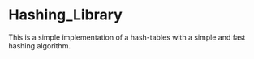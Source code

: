 # Hashing_Library
This is a simple implementation of a hash-tables with a simple and fast hashing algorithm.
